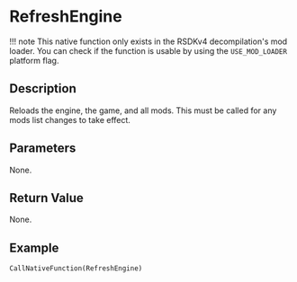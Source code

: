 # RefreshEngine

!!! note
    This native function only exists in the RSDKv4 decompilation's mod loader. You can check if the function is usable by using the `USE_MOD_LOADER` platform flag.

## Description
Reloads the engine, the game, and all mods. This must be called for any mods list changes to take effect.

## Parameters
None.

## Return Value
None.

## Example
```
CallNativeFunction(RefreshEngine)
```